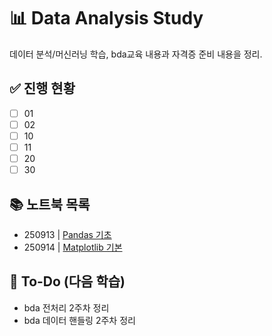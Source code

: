 # 📊 Data Analysis Study

데이터 분석/머신러닝 학습, bda교육 내용과 자격증 준비 내용을 정리.

## ✅ 진행 현황
- [ ] 01
- [ ] 02 
- [ ] 10 
- [ ] 11 
- [ ] 20 
- [ ] 30 

## 📚 노트북 목록
- 250913 | [Pandas 기초](notebooks/250913_pandas_basics.ipynb)
- 250914 | [Matplotlib 기본](notebooks/250914_matplotlib.ipynb)

## 🧪 To-Do (다음 학습)
- bda 전처리 2주차 정리
- bda 데이터 핸들링 2주차 정리

